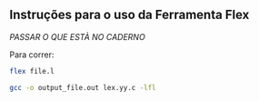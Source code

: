## Instruções para o uso da Ferramenta Flex

_PASSAR O QUE ESTÀ NO CADERNO_


Para correr:

```bash
flex file.l
```

```bash
gcc -o output_file.out lex.yy.c -lfl
```